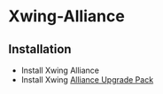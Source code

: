 # Xwing-Alliance

## Installation
* Install Xwing Alliance
* Install Xwing [Alliance Upgrade Pack](http://xwaupgrade.com/)
